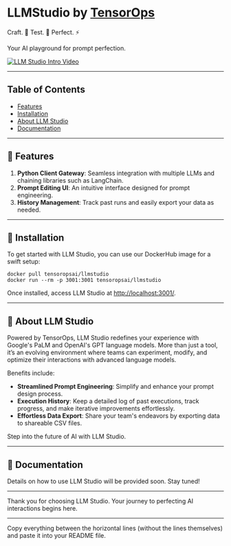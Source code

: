 
# LLMStudio by [TensorOps](http://tensorops.ai "TensorOps")

Craft. 🧠 Test. 🤖 Perfect. ⚡️

Your AI playground for prompt perfection.

[![LLM Studio Intro Video](http://img.youtube.com/vi/I9h701fbD18/0.jpg)](http://www.youtube.com/watch?v=I9h701fbD18 "Intro to LLMStudio")

---

## Table of Contents

- [Features](#features)
- [Installation](#installation)
- [About LLM Studio](#about-llm-studio)
- [Documentation](#documentation)

---

## 🌟 Features

1. **Python Client Gateway**: Seamless integration with multiple LLMs and chaining libraries such as LangChain.
2. **Prompt Editing UI**: An intuitive interface designed for prompt engineering.
3. **History Management**: Track past runs and easily export your data as needed.

---

## 🚀 Installation

To get started with LLM Studio, you can use our DockerHub image for a swift setup:

```
docker pull tensoropsai/llmstudio
docker run --rm -p 3001:3001 tensoropsai/llmstudio
```

Once installed, access LLM Studio at [http://localhost:3001/](http://localhost:3001/).

---

## 🤔 About LLM Studio

Powered by TensorOps, LLM Studio redefines your experience with Google's PaLM and OpenAI's GPT language models. More than just a tool, it’s an evolving environment where teams can experiment, modify, and optimize their interactions with advanced language models.

Benefits include:
- **Streamlined Prompt Engineering**: Simplify and enhance your prompt design process.
- **Execution History**: Keep a detailed log of past executions, track progress, and make iterative improvements effortlessly.
- **Effortless Data Export**: Share your team's endeavors by exporting data to shareable CSV files.

Step into the future of AI with LLM Studio.

---

## 📖 Documentation

Details on how to use LLM Studio will be provided soon. Stay tuned!

---

Thank you for choosing LLM Studio. Your journey to perfecting AI interactions begins here.

---

Copy everything between the horizontal lines (without the lines themselves) and paste it into your README file.
